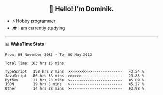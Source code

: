 <h2 align="center">👋 Hello! I'm Dominik.</h2>

- ⚡ Hobby programmer
- 🎓 I am currently studying

---
📊 **WakaTime Stats**
<!--START_SECTION:waka-->

```text
From: 09 November 2022 - To: 06 May 2023

Total Time: 363 hrs 15 mins

TypeScript   158 hrs 8 mins  >>>>>>>>>>>--------------   43.54 %
JavaScript   86 hrs 38 mins  >>>>>>-------------------   23.85 %
Python       21 hrs 23 mins  >------------------------   05.89 %
JSON         19 hrs 8 mins   >------------------------   05.27 %
Other        14 hrs 28 mins  >------------------------   03.98 %
```

<!--END_SECTION:waka-->
